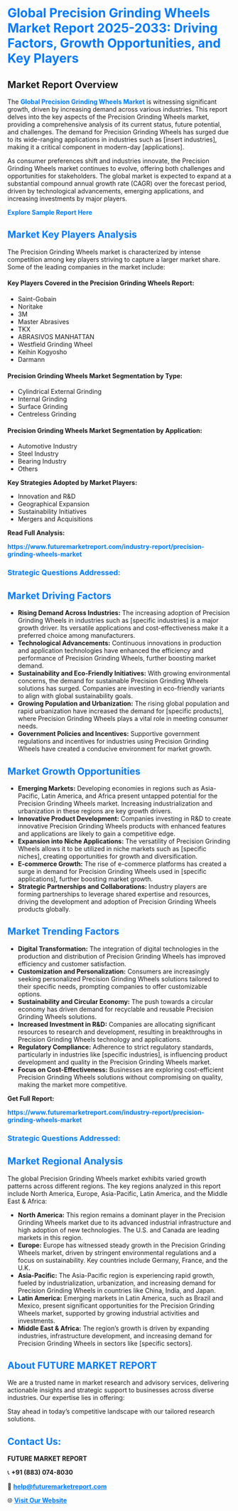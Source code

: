 <h1 style="color: #007BFF;">Global Precision Grinding Wheels Market Report 2025-2033: Driving Factors, Growth Opportunities, and Key Players</h1>

<section id="overview">
<h2>Market Report Overview</h2>
<p>The <a href="https://www.futuremarketreport.com/industry-report/precision-grinding-wheels-market" style="color: #007BFF; text-decoration: none;"><strong>Global Precision Grinding Wheels Market</strong></a> is witnessing significant growth, driven by increasing demand across various industries. This report delves into the key aspects of the Precision Grinding Wheels market, providing a comprehensive analysis of its current status, future potential, and challenges. The demand for Precision Grinding Wheels has surged due to its wide-ranging applications in industries such as [insert industries], making it a critical component in modern-day [applications].</p>
<p>As consumer preferences shift and industries innovate, the Precision Grinding Wheels market continues to evolve, offering both challenges and opportunities for stakeholders. The global market is expected to expand at a substantial compound annual growth rate (CAGR) over the forecast period, driven by technological advancements, emerging applications, and increasing investments by major players.</p>
</section>

<section id="overview">
<p><a href="https://www.futuremarketreport.com/request-sample/reportId=29312" style="color: #007BFF; text-decoration: none;"><strong>Explore Sample Report Here</strong></a></p>
</section>

<section id="key-players">
<h2 style="color: #007BFF;">Market Key Players Analysis</h2>
<p>The Precision Grinding Wheels market is characterized by intense competition among key players striving to capture a larger market share. Some of the leading companies in the market include:</p>
<h4>Key Players Covered in the Precision Grinding Wheels Report:</h4>
<ul><li>Saint-Gobain</li><li>Noritake</li><li>3M</li><li>Master Abrasives</li><li>TKX</li><li>ABRASIVOS MANHATTAN</li><li>Westfield Grinding Wheel</li><li>Keihin Kogyosho</li><li>Darmann</li></ul>
<h4>Precision Grinding Wheels Market Segmentation by Type:</h4>
<ul><li>Cylindrical External Grinding</li><li>Internal Grinding</li><li>Surface Grinding</li><li>Centreless Grinding</li></ul>

<h4>Precision Grinding Wheels Market Segmentation by Application:</h4>
<ul><li>Automotive Industry</li><li>Steel Industry</li><li>Bearing Industry</li><li>Others</li></ul>
<p><strong>Key Strategies Adopted by Market Players:</strong></p>
<ul>
<li>Innovation and R&D</li>
<li>Geographical Expansion</li>
<li>Sustainability Initiatives</li>
<li>Mergers and Acquisitions</li>
</ul>
</section>

<section>
<p><strong>Read Full Analysis: </strong></p><a href="https://www.futuremarketreport.com/industry-report/precision-grinding-wheels-market" style="color: #007BFF; text-decoration: none;"><strong>https://www.futuremarketreport.com/industry-report/precision-grinding-wheels-market</strong></a>
<h3 style="color: #007BFF;">Strategic Questions Addressed:</h3>
</section>

<section id="driving-factors">
<h2 style="color: #007BFF;">Market Driving Factors</h2>
<ul>
<li><strong>Rising Demand Across Industries:</strong> The increasing adoption of Precision Grinding Wheels in industries such as [specific industries] is a major growth driver. Its versatile applications and cost-effectiveness make it a preferred choice among manufacturers.</li>
<li><strong>Technological Advancements:</strong> Continuous innovations in production and application technologies have enhanced the efficiency and performance of Precision Grinding Wheels, further boosting market demand.</li>
<li><strong>Sustainability and Eco-Friendly Initiatives:</strong> With growing environmental concerns, the demand for sustainable Precision Grinding Wheels solutions has surged. Companies are investing in eco-friendly variants to align with global sustainability goals.</li>
<li><strong>Growing Population and Urbanization:</strong> The rising global population and rapid urbanization have increased the demand for [specific products], where Precision Grinding Wheels plays a vital role in meeting consumer needs.</li>
<li><strong>Government Policies and Incentives:</strong> Supportive government regulations and incentives for industries using Precision Grinding Wheels have created a conducive environment for market growth.</li>
</ul>
</section>

<section id="growth-opportunities">
<h2 style="color: #007BFF;">Market Growth Opportunities</h2>
<ul>
<li><strong>Emerging Markets:</strong> Developing economies in regions such as Asia-Pacific, Latin America, and Africa present untapped potential for the Precision Grinding Wheels market. Increasing industrialization and urbanization in these regions are key growth drivers.</li>
<li><strong>Innovative Product Development:</strong> Companies investing in R&D to create innovative Precision Grinding Wheels products with enhanced features and applications are likely to gain a competitive edge.</li>
<li><strong>Expansion into Niche Applications:</strong> The versatility of Precision Grinding Wheels allows it to be utilized in niche markets such as [specific niches], creating opportunities for growth and diversification.</li>
<li><strong>E-commerce Growth:</strong> The rise of e-commerce platforms has created a surge in demand for Precision Grinding Wheels used in [specific applications], further boosting market growth.</li>
<li><strong>Strategic Partnerships and Collaborations:</strong> Industry players are forming partnerships to leverage shared expertise and resources, driving the development and adoption of Precision Grinding Wheels products globally.</li>
</ul>
</section>

<section id="trending-factors">
<h2 style="color: #007BFF;">Market Trending Factors</h2>
<ul>
<li><strong>Digital Transformation:</strong> The integration of digital technologies in the production and distribution of Precision Grinding Wheels has improved efficiency and customer satisfaction.</li>
<li><strong>Customization and Personalization:</strong> Consumers are increasingly seeking personalized Precision Grinding Wheels solutions tailored to their specific needs, prompting companies to offer customizable options.</li>
<li><strong>Sustainability and Circular Economy:</strong> The push towards a circular economy has driven demand for recyclable and reusable Precision Grinding Wheels solutions.</li>
<li><strong>Increased Investment in R&D:</strong> Companies are allocating significant resources to research and development, resulting in breakthroughs in Precision Grinding Wheels technology and applications.</li>
<li><strong>Regulatory Compliance:</strong> Adherence to strict regulatory standards, particularly in industries like [specific industries], is influencing product development and quality in the Precision Grinding Wheels market.</li>
<li><strong>Focus on Cost-Effectiveness:</strong> Businesses are exploring cost-efficient Precision Grinding Wheels solutions without compromising on quality, making the market more competitive.</li>
</ul>
</section>

<section>
<p><strong>Get Full Report: </strong></p><a href="https://www.futuremarketreport.com/industry-report/precision-grinding-wheels-market" style="color: #007BFF; text-decoration: none;"><strong>https://www.futuremarketreport.com/industry-report/precision-grinding-wheels-market</strong></a>
<h3 style="color: #007BFF;">Strategic Questions Addressed:</h3>
</section>


<section id="regional-analysis">
<h2 style="color: #007BFF;">Market Regional Analysis</h2>
<p>The global Precision Grinding Wheels market exhibits varied growth patterns across different regions. The key regions analyzed in this report include North America, Europe, Asia-Pacific, Latin America, and the Middle East & Africa:</p>
<ul>
<li><strong>North America:</strong> This region remains a dominant player in the Precision Grinding Wheels market due to its advanced industrial infrastructure and high adoption of new technologies. The U.S. and Canada are leading markets in this region.</li>
<li><strong>Europe:</strong> Europe has witnessed steady growth in the Precision Grinding Wheels market, driven by stringent environmental regulations and a focus on sustainability. Key countries include Germany, France, and the U.K.</li>
<li><strong>Asia-Pacific:</strong> The Asia-Pacific region is experiencing rapid growth, fueled by industrialization, urbanization, and increasing demand for Precision Grinding Wheels in countries like China, India, and Japan.</li>
<li><strong>Latin America:</strong> Emerging markets in Latin America, such as Brazil and Mexico, present significant opportunities for the Precision Grinding Wheels market, supported by growing industrial activities and investments.</li>
<li><strong>Middle East & Africa:</strong> The region’s growth is driven by expanding industries, infrastructure development, and increasing demand for Precision Grinding Wheels in sectors like [specific sectors].</li>
</ul>
</section>

<footer>
<h2 style="color: #007BFF;">About FUTURE MARKET REPORT</h2>
<p>We are a trusted name in market research and advisory services, delivering actionable insights and strategic support to businesses across diverse industries. Our expertise lies in offering:</p>

<p>Stay ahead in today’s competitive landscape with our tailored research solutions.</p>

<h2 style="color: #007BFF;">Contact Us:</h2>
<p><strong>FUTURE MARKET REPORT</strong></p>
<p>📞 <strong>+91 (883) 074-8030</strong></p>
<p>📧 <strong><a href="mailto:help@futuremarketreport.com" style="color: #007BFF;">help@futuremarketreport.com</a></strong></p>
<p>🌐 <strong><a href="https://www.futuremarketreport.com/" style="color: #007BFF;">Visit Our Website</a></strong></p>
</footer>